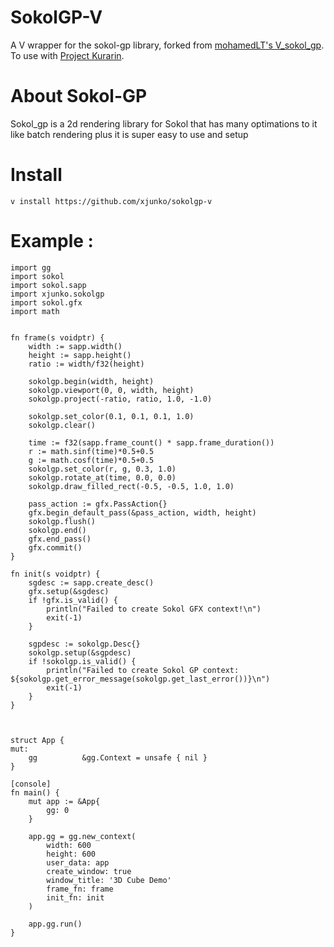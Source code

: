 # SokolGP-V
A V wrapper for the sokol-gp library, forked from [mohamedLT's V_sokol_gp](https://github.com/mohamedLT/V_sokol_gp). <br/>
To use with [Project Kurarin](https://github.com/FireRedz/kurarin).

# About Sokol-GP
Sokol_gp is a 2d rendering library for Sokol that has many optimations to it like batch rendering plus it is super easy to use and setup 
# Install
`v install https://github.com/xjunko/sokolgp-v`

# Example :
```
import gg
import sokol
import sokol.sapp
import xjunko.sokolgp 
import sokol.gfx
import math 


fn frame(s voidptr) {
    width := sapp.width() 
    height := sapp.height()
    ratio := width/f32(height)

    sokolgp.begin(width, height)
    sokolgp.viewport(0, 0, width, height)
    sokolgp.project(-ratio, ratio, 1.0, -1.0)

    sokolgp.set_color(0.1, 0.1, 0.1, 1.0)
    sokolgp.clear()

    time := f32(sapp.frame_count() * sapp.frame_duration())
    r := math.sinf(time)*0.5+0.5
    g := math.cosf(time)*0.5+0.5
    sokolgp.set_color(r, g, 0.3, 1.0)
    sokolgp.rotate_at(time, 0.0, 0.0)
    sokolgp.draw_filled_rect(-0.5, -0.5, 1.0, 1.0)

    pass_action := gfx.PassAction{}
    gfx.begin_default_pass(&pass_action, width, height)
    sokolgp.flush()
    sokolgp.end()
    gfx.end_pass()
    gfx.commit()
}

fn init(s voidptr) {
    sgdesc := sapp.create_desc() 
    gfx.setup(&sgdesc)
    if !gfx.is_valid() {
        println("Failed to create Sokol GFX context!\n")
        exit(-1)
    }

    sgpdesc := sokolgp.Desc{}
    sokolgp.setup(&sgpdesc)
    if !sokolgp.is_valid() {
        println("Failed to create Sokol GP context:  ${sokolgp.get_error_message(sokolgp.get_last_error())}\n")
        exit(-1)
    }
}



struct App {
mut:
	gg          &gg.Context = unsafe { nil }
}

[console]
fn main() {
	mut app := &App{
		gg: 0
	}

	app.gg = gg.new_context(
		width: 600
		height: 600
		user_data: app
		create_window: true
		window_title: '3D Cube Demo'
		frame_fn: frame
		init_fn: init
	)

	app.gg.run()
}
```
